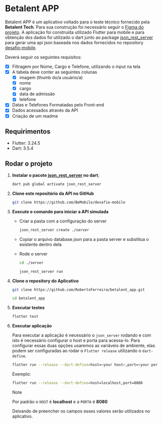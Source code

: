 # Betalent APP

 Betalent APP é um aplicativo voltado para o teste técnico fornecido pela **Betalent Tech**.
 Para sua construção foi necessário seguir o [Figma do projeto](https://www.figma.com/design/Lpdera6rS8SztMUAwzkpN0/Teste-T%C3%A9cnico-Mobile-BeTalent?node-id=1-4&node-type=canvas&t=ilyEeJ2SwabAGp0w-0). A aplicação foi construída utilizado Flutter para mobile e para obtenção dos dados foi utilizado o dart junto ao package [json_rest_server](https://pub.dev/packages/json_rest_server) para gerar uma api json baseada nos dados fornecidos no repository [desafio-mobile](https://github.com/BeMobile/desafio-mobile).

 Deverá seguir os seguintes requisitos:

- [x] Filtragem por Nome, Cargo e Telefone, utilizando o input na tela
- [x] A tabela deve conter as seguintes colunas
  - [x] imagem (thumb do/a usuário/a)
  - [x] nome
  - [x] cargo
  - [x] data de admissão
  - [x] telefone
- [x] Datas e Telefones Formatadas pelo Front-end
- [x] Dados acessados através da API
- [x] Criação de um readme

## Requirimentos

- Flutter: 3.24.5
- Dart: 3.5.4

## Rodar o projeto

1. **Instalar o pacote [json_rest_server](https://pub.dev/packages/json_rest_server) no dart**;

   ```bash
   dart pub global activate json_rest_server
   ```

2. **Clone este repositório da API no GitHub**

   ```bash
   git clone https://github.com/BeMobile/desafio-mobile
   ```

3. **Execute o comando para iniciar a API simulada**

   - Criar a pasta com a configuração do server

     ```bash
     json_rest_server create ./server
     ```

   - Copiar o arquivo database.json para a pasta server e
     substitua o existente dentro dela

   - Rode o server

     ```bash
     cd ./server
     ```

     ```bash
     json_rest_server run
     ```

4. **Clone o repository do Aplicativo**

   ```bash
   git clone https://github.com/RobertsFerreira/betalent_app.git
   ```

   ```bash
   cd betalent_app
   ```

5. **Executar testes**

   ```bash
   flutter test
   ```

6. **Executar aplicação**

   Para executar a aplicação é necessário o `json_server` rodando e com isto é necessário
   configurar o host e porta para acessa-lo.
   Para configurar essas duas opções usaremos as variáveis de ambiente, elas podem ser
   configuradas ao rodar o `Flutter release` utilizando o `dart-define`.

    ```bash
    flutter run --release --dart-define=host=<your host>,port=<your port> 
    ```

    Exemplo:

    ```bash
    flutter run --release --dart-define=host=localhost,port=8080 
    ```

   > [!NOTE]
   > Por padrão o `HOST` é **localhost** e a `PORTA` é **8080**
   >
   >
   > Deixando de preencher os campos esses valores serão utilizados no aplicativo.

